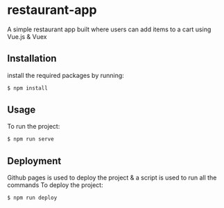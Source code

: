 # restaurant-app

A simple restaurant app built where users can add items to a cart using Vue.js & Vuex

## Installation

install the required packages by running:

```bash
$ npm install
```

## Usage

To run the project:

```bash
$ npm run serve
```

## Deployment

Github pages is used to deploy the project & a script is used to run all the commands
To deploy the project:

```bash
$ npm run deploy
```
